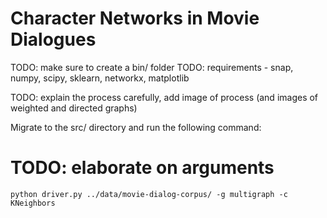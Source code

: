# Character Networks in Movie Dialogues

TODO: make sure to create a bin/ folder
TODO: requirements - snap, numpy, scipy, sklearn, networkx, matplotlib

TODO: explain the process carefully, add image of process (and images of weighted and directed graphs)

Migrate to the src/ directory and run the following command:
# TODO: elaborate on arguments

```
python driver.py ../data/movie-dialog-corpus/ -g multigraph -c KNeighbors
```


